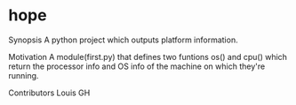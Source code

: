 # hope

Synopsis
A python project which outputs platform information.

Motivation
A module(first.py) that defines two funtions os() and cpu() which return the processor info and OS info of the machine on which they're running.

Contributors
Louis GH

